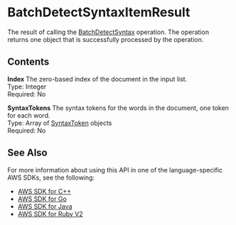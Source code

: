 # BatchDetectSyntaxItemResult<a name="API_BatchDetectSyntaxItemResult"></a>

The result of calling the [BatchDetectSyntax](API_BatchDetectSyntax.md) operation\. The operation returns one object that is successfully processed by the operation\.

## Contents<a name="API_BatchDetectSyntaxItemResult_Contents"></a>

 **Index**   <a name="comprehend-Type-BatchDetectSyntaxItemResult-Index"></a>
The zero\-based index of the document in the input list\.  
Type: Integer  
Required: No

 **SyntaxTokens**   <a name="comprehend-Type-BatchDetectSyntaxItemResult-SyntaxTokens"></a>
The syntax tokens for the words in the document, one token for each word\.  
Type: Array of [SyntaxToken](API_SyntaxToken.md) objects  
Required: No

## See Also<a name="API_BatchDetectSyntaxItemResult_SeeAlso"></a>

For more information about using this API in one of the language\-specific AWS SDKs, see the following:
+  [AWS SDK for C\+\+](https://docs.aws.amazon.com/goto/SdkForCpp/comprehend-2017-11-27/BatchDetectSyntaxItemResult) 
+  [AWS SDK for Go](https://docs.aws.amazon.com/goto/SdkForGoV1/comprehend-2017-11-27/BatchDetectSyntaxItemResult) 
+  [AWS SDK for Java](https://docs.aws.amazon.com/goto/SdkForJava/comprehend-2017-11-27/BatchDetectSyntaxItemResult) 
+  [AWS SDK for Ruby V2](https://docs.aws.amazon.com/goto/SdkForRubyV2/comprehend-2017-11-27/BatchDetectSyntaxItemResult) 